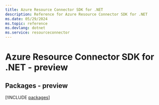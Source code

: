 ```yaml
---
title: Azure Resource Connector SDK for .NET
description: Reference for Azure Resource Connector SDK for .NET
ms.date: 05/29/2024
ms.topic: reference
ms.devlang: dotnet
ms.service: resourceconnector
---
```

# Azure Resource Connector SDK for .NET - preview
## Packages - preview
[!INCLUDE [packages](resource-connector-index.md)]